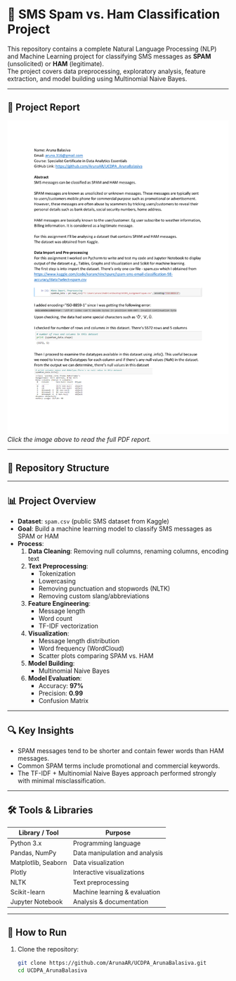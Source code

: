 # 📩 SMS Spam vs. Ham Classification Project

This repository contains a complete Natural Language Processing (NLP) and Machine Learning project for classifying SMS messages as **SPAM** (unsolicited) or **HAM** (legitimate).  
The project covers data preprocessing, exploratory analysis, feature extraction, and model building using Multinomial Naive Bayes.

---

## 📄 Project Report

[![Report Preview](report_preview.png)](Aruna_UCDPA_Report.pdf)  
*Click the image above to read the full PDF report.*

---

## 📂 Repository Structure


---

## 📊 Project Overview

- **Dataset**: `spam.csv` (public SMS dataset from Kaggle)
- **Goal**: Build a machine learning model to classify SMS messages as SPAM or HAM
- **Process**:
  1. **Data Cleaning**: Removing null columns, renaming columns, encoding text
  2. **Text Preprocessing**:
     - Tokenization
     - Lowercasing
     - Removing punctuation and stopwords (NLTK)
     - Removing custom slang/abbreviations
  3. **Feature Engineering**:
     - Message length
     - Word count
     - TF-IDF vectorization
  4. **Visualization**:
     - Message length distribution
     - Word frequency (WordCloud)
     - Scatter plots comparing SPAM vs. HAM
  5. **Model Building**:
     - Multinomial Naive Bayes
  6. **Model Evaluation**:
     - Accuracy: **97%**
     - Precision: **0.99**
     - Confusion Matrix

---

## 🔍 Key Insights

- SPAM messages tend to be shorter and contain fewer words than HAM messages.
- Common SPAM terms include promotional and commercial keywords.
- The TF-IDF + Multinomial Naive Bayes approach performed strongly with minimal misclassification.

---

## 🛠 Tools & Libraries

| Library / Tool       | Purpose                          |
|----------------------|----------------------------------|
| Python 3.x           | Programming language             |
| Pandas, NumPy        | Data manipulation and analysis   |
| Matplotlib, Seaborn  | Data visualization               |
| Plotly               | Interactive visualizations       |
| NLTK                 | Text preprocessing               |
| Scikit-learn         | Machine learning & evaluation    |
| Jupyter Notebook     | Analysis & documentation         |

---

## 🚀 How to Run

1. Clone the repository:
   ```bash
   git clone https://github.com/ArunaAR/UCDPA_ArunaBalasiva.git
   cd UCDPA_ArunaBalasiva
